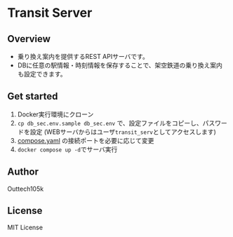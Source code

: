 # Transit Server

## Overview

- 乗り換え案内を提供するREST APIサーバです。
- DBに任意の駅情報・時刻情報を保存することで、架空鉄道の乗り換え案内も設定できます。

## Get started

1. Docker実行環境にクローン
1. `cp db_sec.env.sample db_sec.env` で、設定ファイルをコピーし、パスワードを設定
(WEBサーバからはユーザ`transit_serv`としてアクセスします)
1. [compose.yaml](/compose.yaml) の接続ポートを必要に応じて変更
1. `docker compose up -d`でサーバ実行

## Author

Outtech105k

## License

MIT License
